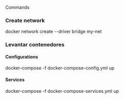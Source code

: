 Commands

### Create network
docker network create --driver bridge my-net

### Levantar contenedores

#### Configurations
docker-compose -f docker-compose-config.yml up

#### Services
docker-compose -f docker-compose-services.yml up